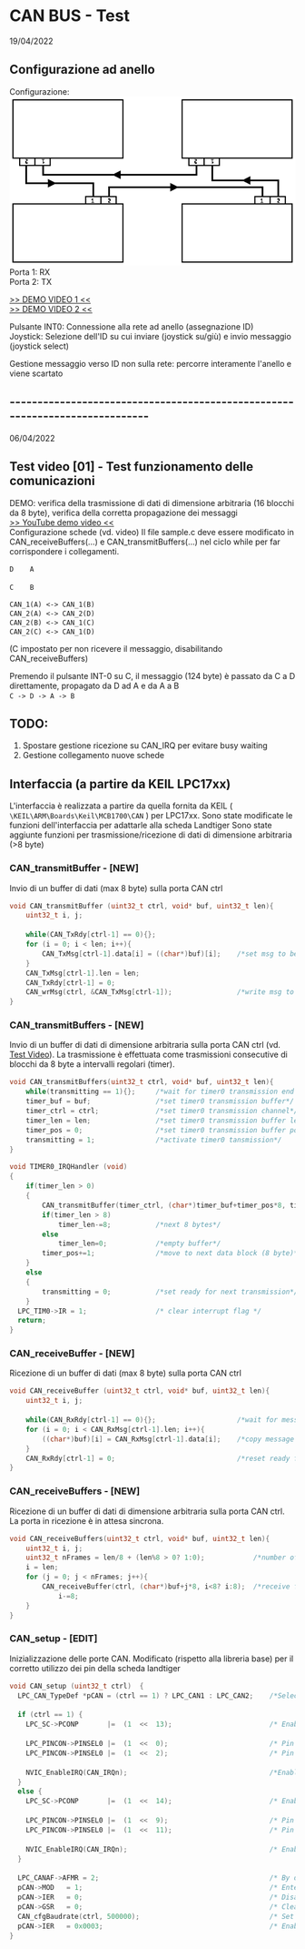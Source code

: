 # CAN BUS - Test

19/04/2022
## Configurazione ad anello
Configurazione:  
![IMG](markdown_img/ring_net.png "IMG")  
Porta 1: RX  
Porta 2: TX  

[>> DEMO VIDEO 1 <<](https://www.youtube.com/watch?v=X3Ao-fzE2yc ">> DEMO VIDEO 1 <<")  
[>> DEMO VIDEO 2 <<](https://www.youtube.com/watch?v=fmzs-KFtZm0 ">> DEMO VIDEO 2 <<")  

Pulsante INT0: Connessione alla rete ad anello (assegnazione ID)  
Joystick: Selezione dell'ID su cui inviare (joystick su/giù) e invio messaggio (joystick select)

Gestione messaggio verso ID non sulla rete: percorre interamente l'anello e viene scartato

## ----------------------------------------------------------------------------

06/04/2022

## Test video [01] - Test funzionamento delle comunicazioni
DEMO: verifica della trasmissione di dati di dimensione arbitraria (16 blocchi da 8 byte), verifica della corretta propagazione dei messaggi  
[>> YouTube demo video <<](https://www.youtube.com/watch?v=o5lLoL9SIAE ">> YouTube demo video <<")  
Configurazione schede (vd. video)
Il file sample.c deve essere modificato in CAN_receiveBuffers(...) e CAN_transmitBuffers(...) nel ciclo while per far corrispondere i collegamenti.
```
D    A

C    B
```

```
CAN_1(A) <-> CAN_1(B)
CAN_2(A) <-> CAN_2(D)
CAN_2(B) <-> CAN_1(C)
CAN_2(C) <-> CAN_1(D)
```
(C impostato per non ricevere il messaggio, disabilitando CAN_receiveBuffers)

Premendo il pulsante INT-0 su C, il messaggio (124 byte) è passato da C a D direttamente, propagato da D ad A e da A a B  
```C -> D -> A -> B ```

## TODO:
1. Spostare gestione ricezione su CAN_IRQ per evitare busy waiting
1. Gestione collegamento nuove schede

## Interfaccia (a partire da KEIL LPC17xx)
L'interfaccia è realizzata a partire da quella fornita da KEIL ( ```\KEIL\ARM\Boards\Keil\MCB1700\CAN``` ) per LPC17xx.
Sono state modificate le funzioni dell'interfaccia per adattarle alla scheda Landtiger
Sono state aggiunte funzioni per trasmissione/ricezione di dati di dimensione arbitraria (>8 byte)


### CAN_transmitBuffer - __[NEW]__
Invio di un buffer di dati (max 8 byte) sulla porta CAN ctrl
```c
void CAN_transmitBuffer (uint32_t ctrl, void* buf, uint32_t len){
	uint32_t i, j;
	
	while(CAN_TxRdy[ctrl-1] == 0){};
	for (i = 0; i < len; i++){
		CAN_TxMsg[ctrl-1].data[i] = ((char*)buf)[i];	/*set msg to be sent*/
	}
	CAN_TxMsg[ctrl-1].len = len;
	CAN_TxRdy[ctrl-1] = 0;
	CAN_wrMsg(ctrl, &CAN_TxMsg[ctrl-1]);				/*write msg to tx buffer*/
}	
```


### CAN_transmitBuffers - __[NEW]__
Invio di un buffer di dati di dimensione arbitraria sulla porta CAN ctrl (vd. [Test Video](#Test-video)).
La trasmissione è effettuata come trasmissioni consecutive di blocchi da 8 byte a intervalli regolari (timer).
```c
void CAN_transmitBuffers(uint32_t ctrl, void* buf, uint32_t len){
	while(transmitting == 1){};     /*wait for timer0 transmission end - busy waiting, to be improved*/
	timer_buf = buf;                /*set timer0 transmission buffer*/
	timer_ctrl = ctrl;              /*set timer0 transmission channel*/
	timer_len = len;                /*set timer0 transmission buffer length*/
	timer_pos = 0;                  /*set timer0 transmission buffer position*/
	transmitting = 1;               /*activate timer0 tansmission*/
}
```

```c
void TIMER0_IRQHandler (void)
{
	if(timer_len > 0)
	{
		CAN_transmitBuffer(timer_ctrl, (char*)timer_buf+timer_pos*8, timer_len<8? timer_len:8);
		if(timer_len > 8)
			timer_len-=8;           /*next 8 bytes*/
		else
			timer_len=0;            /*empty buffer*/
		timer_pos+=1;               /*move to next data block (8 byte)*/
	}
	else
	{
		transmitting = 0;           /*set ready for next transmission*/
	}
  LPC_TIM0->IR = 1;			        /* clear interrupt flag */
  return;
}
```

### CAN_receiveBuffer - __[NEW]__
Ricezione di un buffer di dati (max 8 byte) sulla porta CAN ctrl
```c
void CAN_receiveBuffer (uint32_t ctrl, void* buf, uint32_t len){
	uint32_t i, j;
	
	while(CAN_RxRdy[ctrl-1] == 0){};                    /*wait for message received - busy waiting*/
    for (i = 0; i < CAN_RxMsg[ctrl-1].len; i++){
        ((char*)buf)[i] = CAN_RxMsg[ctrl-1].data[i];    /*copy message to buffer*/
    }
    CAN_RxRdy[ctrl-1] = 0;                             	/*reset ready flag*/
}	
```

### CAN_receiveBuffers - __[NEW]__
Ricezione di un buffer di dati di dimensione arbitraria sulla porta CAN ctrl. La porta in ricezione è in attesa sincrona.
```c
void CAN_receiveBuffers(uint32_t ctrl, void* buf, uint32_t len){
	uint32_t i, j;
	uint32_t nFrames = len/8 + (len%8 > 0? 1:0);			/*number of frames to receive*/
	i = len;
	for (j = 0; j < nFrames; j++){
		CAN_receiveBuffer(ctrl, (char*)buf+j*8, i<8? i:8);	/*receive frame*/
			i-=8;
	}
}
```

### CAN_setup - __[EDIT]__
Inizializzazione delle porte CAN.
Modificato (rispetto alla libreria base) per il corretto utilizzo dei pin della scheda landtiger

```c
void CAN_setup (uint32_t ctrl)  {
  LPC_CAN_TypeDef *pCAN = (ctrl == 1) ? LPC_CAN1 : LPC_CAN2;	/*Select CAN block*/

  if (ctrl == 1) {
    LPC_SC->PCONP       |=  (1	<<	13);						/* Enable power to CAN1 block */
    
	LPC_PINCON->PINSEL0 |=  (1	<<	0);           				/* Pin P0.0 used as RD1 (CAN1) */
    LPC_PINCON->PINSEL0 |=  (1	<<	2);         				/* Pin P0.1 used as TD1 (CAN1) */

    NVIC_EnableIRQ(CAN_IRQn);                    				/*Enable CAN interrupt */
  } 
  else {
    LPC_SC->PCONP       |=  (1	<<	14);           				/* Enable power to CAN2 block */
		
	LPC_PINCON->PINSEL0 |=  (1	<<	9);           				/* Pin P0.4 used as RD2 (CAN2) */
	LPC_PINCON->PINSEL0 |=  (1	<<	11);           				/* Pin P0.5 used as RD2 (CAN2) */
    
    NVIC_EnableIRQ(CAN_IRQn);                    				/* Enable CAN interrupt */
  }

  LPC_CANAF->AFMR = 2;                           				/* By default filter is not used */
  pCAN->MOD   = 1;                               				/* Enter reset mode */
  pCAN->IER   = 0;                               				/* Disable all interrupts */
  pCAN->GSR   = 0;                               				/* Clear status register */
  CAN_cfgBaudrate(ctrl, 500000);                 				/* Set bit timing */
  pCAN->IER   = 0x0003;                          				/* Enable Tx and Rx interrupt */
}
```
